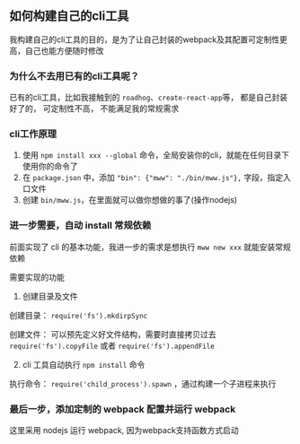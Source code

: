 ## 如何构建自己的cli工具

我构建自己的cli工具的目的，是为了让自己封装的webpack及其配置可定制性更高，自己也能方便随时修改

### 为什么不去用已有的cli工具呢？

已有的cli工具，比如我接触到的 `roadhog`、`create-react-app`等， 都是自己封装好了的， 可定制性不高， 不能满足我的常规需求

### cli工作原理

1. 使用 `npm install xxx --global` 命令，全局安装你的cli，就能在任何目录下使用你的命令了
2. 在 `package.json` 中，添加 `"bin": {"mww": "./bin/mww.js"},` 字段，指定入口文件
3. 创建 `bin/mww.js`，在里面就可以做你想做的事了(操作nodejs)

### 进一步需要，自动 install 常规依赖

前面实现了 cli 的基本功能，我进一步的需求是想执行 `mww new xxx` 就能安装常规依赖

需要实现的功能

1. 创建目录及文件 

创建目录： `require('fs').mkdirpSync`

创建文件： 可以预先定义好文件结构，需要时直接拷贝过去 `require('fs').copyFile` 或者 `require('fs').appendFile`

2. cli 工具自动执行 `npm install` 命令

执行命令： `require('child_process').spawn` ，通过构建一个子进程来执行

### 最后一步，添加定制的 webpack 配置并运行 webpack

这里采用 nodejs 运行 webpack, 因为webpack支持函数方式启动

